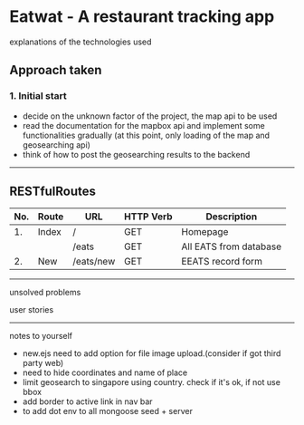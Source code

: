 # Eatwat - A restaurant tracking app

explanations of the technologies used

## Approach taken
### 1. Initial start
- decide on the unknown factor of the project, the map api to be used
- read the documentation for the mapbox api and implement some functionalities gradually (at this point, only loading of the map and geosearching api)
- think of how to post the geosearching results to the backend
------------------------------------------

## RESTfulRoutes

|No.|Route | URL             | HTTP Verb |Description
|--|-------|-----------------|-----------|------------ 
|1.| Index |  /              | GET       | Homepage
|  |       |  /eats          | GET       | All EATS from database
|2.| New   |  /eats/new      | GET       | EEATS record form



------------------------------------------
unsolved problems


user stories

-----------------------------------------
notes to yourself 
- new.ejs need to add option for file image upload.(consider if got third party web)
- need to hide coordinates and name of place
- limit geosearch to singapore using country. check if it's ok, if not use bbox
- add border to active link in nav bar
- to add dot env to all mongoose seed + server